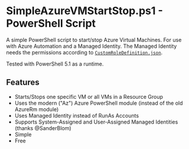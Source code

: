 # SimpleAzureVMStartStop.ps1 - PowerShell Script

A simple PowerShell script to start/stop Azure Virtual Machines. For use with Azure Automation and a Managed Identity.
The Managed Identity needs the permissions according to [`CustomRoleDefinition.json`](CustomRoleDefinition.json).

Tested with PowerShell 5.1 as a runtime.

## Features

- Starts/Stops one specific VM or all VMs in a Resource Group
- Uses the modern ("Az") Azure PowerShell module (instead of the old AzureRm module)
- Uses Managed Identity instead of RunAs Accounts
- Supports System-Assigned and User-Assigned Managed Identities (thanks @SanderBlom)
- Simple
- Free
